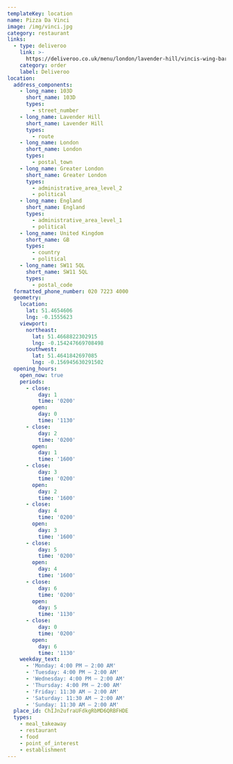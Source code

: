 ```yaml
---
templateKey: location
name: Pizza Da Vinci
image: /img/vinci.jpg
category: restaurant
links:
  - type: deliveroo
    link: >-
      https://deliveroo.co.uk/menu/london/lavender-hill/vincis-wing-bar?utm_medium=affiliate&utm_source=google_maps_link
    category: order
    label: Deliveroo
location:
  address_components:
    - long_name: 103D
      short_name: 103D
      types:
        - street_number
    - long_name: Lavender Hill
      short_name: Lavender Hill
      types:
        - route
    - long_name: London
      short_name: London
      types:
        - postal_town
    - long_name: Greater London
      short_name: Greater London
      types:
        - administrative_area_level_2
        - political
    - long_name: England
      short_name: England
      types:
        - administrative_area_level_1
        - political
    - long_name: United Kingdom
      short_name: GB
      types:
        - country
        - political
    - long_name: SW11 5QL
      short_name: SW11 5QL
      types:
        - postal_code
  formatted_phone_number: 020 7223 4000
  geometry:
    location:
      lat: 51.4654606
      lng: -0.1555623
    viewport:
      northeast:
        lat: 51.4668822302915
        lng: -0.154247669708498
      southwest:
        lat: 51.4641842697085
        lng: -0.156945630291502
  opening_hours:
    open_now: true
    periods:
      - close:
          day: 1
          time: '0200'
        open:
          day: 0
          time: '1130'
      - close:
          day: 2
          time: '0200'
        open:
          day: 1
          time: '1600'
      - close:
          day: 3
          time: '0200'
        open:
          day: 2
          time: '1600'
      - close:
          day: 4
          time: '0200'
        open:
          day: 3
          time: '1600'
      - close:
          day: 5
          time: '0200'
        open:
          day: 4
          time: '1600'
      - close:
          day: 6
          time: '0200'
        open:
          day: 5
          time: '1130'
      - close:
          day: 0
          time: '0200'
        open:
          day: 6
          time: '1130'
    weekday_text:
      - 'Monday: 4:00 PM – 2:00 AM'
      - 'Tuesday: 4:00 PM – 2:00 AM'
      - 'Wednesday: 4:00 PM – 2:00 AM'
      - 'Thursday: 4:00 PM – 2:00 AM'
      - 'Friday: 11:30 AM – 2:00 AM'
      - 'Saturday: 11:30 AM – 2:00 AM'
      - 'Sunday: 11:30 AM – 2:00 AM'
  place_id: ChIJn2ufraUFdkgRbMD6QRBFHDE
  types:
    - meal_takeaway
    - restaurant
    - food
    - point_of_interest
    - establishment
---
```

